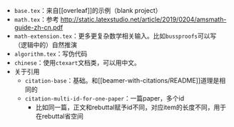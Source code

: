 - `base.tex`：来自[[overleaf]]的示例（blank project）
- `math.tex`：参考
http://static.latexstudio.net/article/2019/0204/amsmath-guide-zh-cn.pdf
- `math-extension.tex`：更多更复杂数学相关输入。比如`bussproofs`可以写（逻辑中的）自然推演
- `algorithm.tex`：写伪代码
- `chinese`：使用`ctexart`文档类，可以用中文。
- 关于引用
  - `citation-base`：基础。和[[beamer-with-citations/README]]道理是相同的
  - `citation-multi-id-for-one-paper`：一篇paper，多个id
    - 比如同一篇，正文和rebuttal赋予id不同，对应item的长度不同，用于在rebuttal省空间